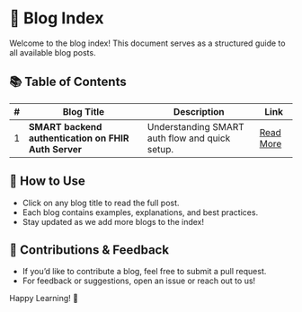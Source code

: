 # 📘 Blog Index

Welcome to the blog index! This document serves as a structured guide to all available blog posts.

## 📚 Table of Contents

| #  | Blog Title                              | Description                                       | Link |
|----|----------------------------------------|-------------------------------------------------|------|
| 1  | **SMART backend authentication on FHIR Auth Server**    | Understanding SMART auth flow and quick setup.  | [Read More](./smart_fhir/) |

## 📌 How to Use

- Click on any blog title to read the full post.
- Each blog contains examples, explanations, and best practices.
- Stay updated as we add more blogs to the index!

## 📩 Contributions & Feedback

- If you’d like to contribute a blog, feel free to submit a pull request.
- For feedback or suggestions, open an issue or reach out to us!

Happy Learning! 🚀


